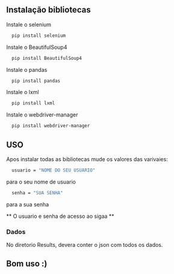 
## Instalação bibliotecas
Instale o selenium

```bash
  pip install selenium
```
Instale o BeautifulSoup4
```bash
  pip install BeautifulSoup4
```
Instale o pandas
```bash
  pip install pandas
```
Instale o lxml
```bash
  pip install lxml
```
Instale o webdriver-manager
```bash
  pip install webdriver-manager
```
## USO
Apos instalar todas as bibliotecas mude os valores das varivaies:
```bash
  usuario = "NOME DO SEU USUARIO"
```
para o seu nome de usuario
```bash
  senha = "SUA SENHA"
```
para a sua senha

** O usuario e senha de acesso ao sigaa **

### Dados
No diretorio Results, devera conter o json com todos os dados.

## Bom uso :)
